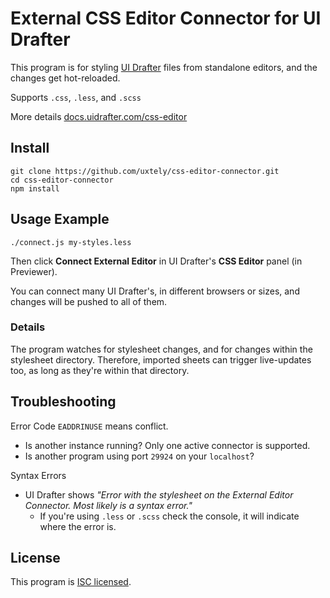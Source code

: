 # External CSS Editor Connector for UI Drafter

This program is for styling [UI Drafter](https://uidrafter.com) files
from standalone editors, and the changes get hot-reloaded.

Supports `.css`, `.less`, and `.scss`

More details [docs.uidrafter.com/css-editor](https://docs.uidrafter.com/css-editor)


## Install
```shell script
git clone https://github.com/uxtely/css-editor-connector.git
cd css-editor-connector
npm install
```

## Usage Example
```shell script
./connect.js my-styles.less
```
Then click **Connect External Editor** in UI
Drafter's **CSS Editor** panel (in Previewer).

You can connect many UI Drafter's, in different browsers
or sizes, and changes will be pushed to all of them.

### Details
The program watches for stylesheet changes, and for changes within
the stylesheet directory. Therefore, imported sheets can trigger
live-updates too, as long as they're within that directory.


## Troubleshooting
Error Code `EADDRINUSE` means conflict.
- Is another instance running? Only one active connector is supported.
- Is another program using port `29924` on your `localhost`?

Syntax Errors
- UI Drafter shows _"Error with the stylesheet on the
External Editor Connector. Most likely is a syntax error."_
  - If you're using `.less` or `.scss` check the
  console, it will indicate where the error is.

## License
This program is [ISC licensed](./LICENSE).
